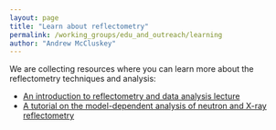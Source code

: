 ```yaml
---
layout: page
title: "Learn about reflectometry"
permalink: /working_groups/edu_and_outreach/learning
author: "Andrew McCluskey"
---
```


We are collecting resources where you can learn more about the reflectometry techniques and analysis:

  * [An introduction to reflectometry and data analysis lecture](https://www.youtube.com/watch?v=PHBLK_3sfi8)
  * [A tutorial on the model-dependent analysis of neutron and X-ray reflectometry](https://github.com/reflectivity/edu_outreach/releases/download/paper/paper.pdf)

